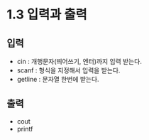 # 1.3 입력과 출력

## 입력

- cin : 개행문자(띄어쓰기, 엔터)까지 입력 받는다.
- scanf : 형식을 지정해서 입력을 받는다.
- getline : 문자열 한번에 받는다.

## 출력

- cout
- printf

